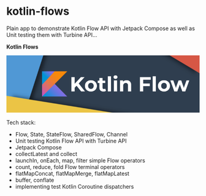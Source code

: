 # kotlin-flows
Plain app to demonstrate Kotlin Flow API with Jetpack Compose as well as Unit testing them with Turbine API...

**Kotlin Flows**

<img src="https://github.com/raheemadamboev/kotlin-flows/blob/master/kotlin-flows-banner.png"/>

Tech stack:

- Flow, State, StateFlow, SharedFlow, Channel
- Unit testing Kotlin Flow API with Turbine API
- Jetpack Compose
- collectLatest and collect
- launchIn, onEach, map, filter simple Flow operators
- count, reduce, fold Flow terminal operators
- flatMapConcat, flatMapMerge, flatMapLatest
- buffer, conflate
- implementing test Kotlin Coroutine dispatchers
